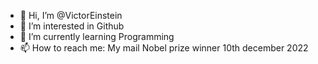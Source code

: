- 👋 Hi, I’m @VictorEinstein
- 👀 I’m interested in Github
- 🌱 I’m currently learning Programming
- 📫 How to reach me: My mail
Nobel prize winner
10th december 2022
<!---
VictorEinstein/VictorEinstein is a ✨ special ✨ repository because its `README.md` (this file) appears on your GitHub profile.
You can click the Preview link to take a look at your changes.
--->
